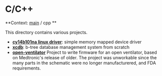 # C/C++ 

**Context: [main](../README.md) / cpp **

This directory contains various projects.

+ **[cy14b101na linux driver](lnx-drv-cy14b101na/)**: simple memory mapped device driver
+ **[xcdb](xcdb/)**: b-tree database management system from scratch
+ **[open-ventilator](open-ventilator/)** Project to write firmware for an open ventilator, based on Medtronic's release of older.  The project was unworkable since the 
many parts in the schematic were no longer manufacturered, and FDA requirements. 
